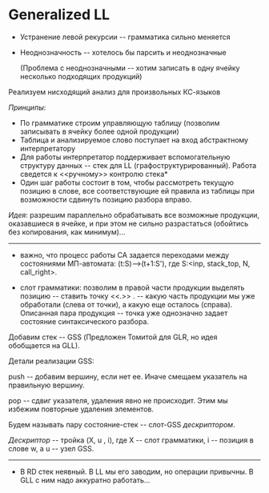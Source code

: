 # Generalized LL

 - Устранение левой рекурсии -- грамматика сильно меняется
 - Неоднозначность -- хотелось бы парсить и неоднозначные
    
   (Проблема с неоднозначными -- хотим записать в одну ячейку несколько подходящих продукций)
    
Реализуем нисходящий анализ для произвольных КС-языков

_Принципы_:

- По грамматике строим управляющую таблицу (позволим записывать в ячейку более одной продукции)
- Таблица и анализируемое слово поступает на вход абстрактному интерпретатору
- Для работы интерпретатор поддерживает вспомогательную структуру данных -- стек для LL (графоструктурированный). Работа сведется к <<ручному>> контролю стека*
- Один шаг работы состоит в том, чтобы рассмотреть текущую позицию в слове, все соответствующие ей правила из таблицы при возможности сдвинуть позицию разбора вправо.


_Идея_: разрешим параллельно обрабатывать все возможные продукции, оказавшиеся в ячейке, и при этом не сильно разрастаться (обойтись без копирования, как минимум)...

--------------------------------------------------------------------------------------------------------------------------
* важно, что процесс работы СА задается переходами между состояниями МП-автомата: (t:S)-->(t+1:S'), где S:<inp, stack_top, N, call_right>. 

* слот грамматики: позволим в правой части продукции выделять позицию -- ставить точку <<.>> . -- какую часть продукции мы уже обработали (слева от точки), а какую еще осталось (справа). Описанная пара продукция -- точка уже однозначно задает состояние синтаксического разбора. 

Добавим стек -- GSS (Предложен Томитой для GLR, но идея обобщается на GLL). 

Детали реализации GSS:

push -- добавим вершину, если нет ее. Иначе смещаем указатель на правильную вершину.

pop -- сдвиг указателя, удаления явно не происходит. Этим мы избежим повторные удаления элементов.

Будем называть пару состояние-стек -- слот-GSS _дескриптором_. 

_Дескриптор_ -- тройка (X, u , i), где X -- слот грамматики, i -- позиция в слове w, а u -- узел GSS.



--------------------------------------------------------------------------------------------------------------------------

* В RD стек неявный. В LL мы его заводим, но операции привычны. В GLL с ним надо аккуратно работать...
